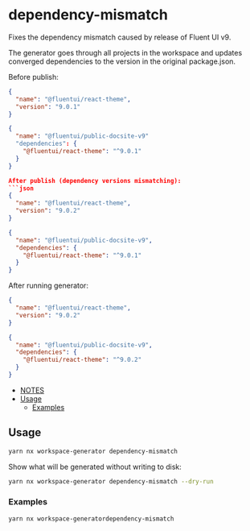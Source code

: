 # dependency-mismatch

Fixes the dependency mismatch caused by release of Fluent UI v9.

The generator goes through all projects in the workspace and updates converged dependencies to the version
in the original package.json.

Before publish:

````json
{
  "name": "@fluentui/react-theme",
  "version": "9.0.1"
}

{
  "name": "@fluentui/public-docsite-v9"
  "dependencies": {
    "@fluentui/react-theme": "^9.0.1"
  }
}

After publish (dependency versions mismatching):
```json
{
  "name": "@fluentui/react-theme",
  "version": "9.0.2"
}

{
  "name": "@fluentui/public-docsite-v9",
  "dependencies": {
    "@fluentui/react-theme": "^9.0.1"
  }
}
````

After running generator:

```json
{
  "name": "@fluentui/react-theme",
  "version": "9.0.2"
}

{
  "name": "@fluentui/public-docsite-v9",
  "dependencies": {
    "@fluentui/react-theme": "^9.0.2"
  }
}
```

<!-- toc -->

- [NOTES](#notes)
- [Usage](#usage)
  - [Examples](#examples)
  <!-- tocstop -->

## Usage

```sh
yarn nx workspace-generator dependency-mismatch 
```

Show what will be generated without writing to disk:

```sh
yarn nx workspace-generator dependency-mismatch --dry-run
```

### Examples

```sh
yarn nx workspace-generatordependency-mismatch
```

